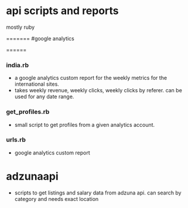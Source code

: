 api scripts and reports 
========================

mostly ruby

=======
#google analytics

======
### india.rb

- 	a google analytics custom report for the weekly metrics for the international sites.
- 	takes weekly revenue, weekly clicks, weekly clicks by referer. can be used for any date range.

### get_profiles.rb

- 	small script to get profiles from a given analytics account.

### urls.rb

- 	google analytics custom report 

# adzunaapi
- 	scripts to get listings and salary data from adzuna api. can search by category and needs exact location
